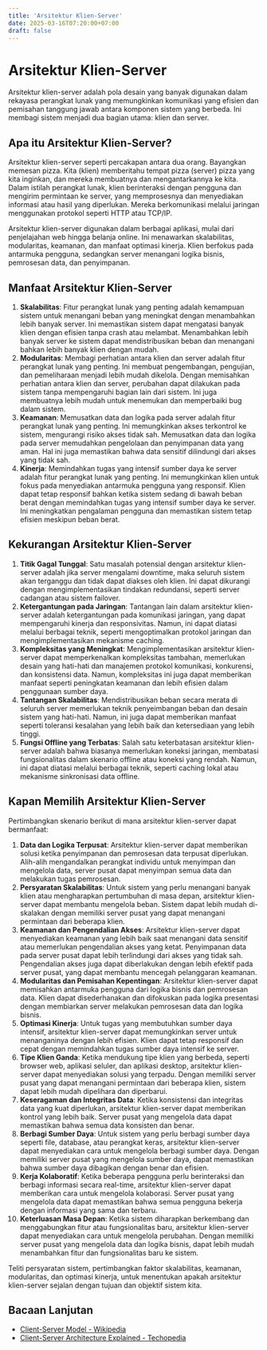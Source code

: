 ```yaml
---
title: 'Arsitektur Klien-Server'
date: 2025-03-16T07:20:00+07:00
draft: false
---
```


# Arsitektur Klien-Server

Arsitektur klien-server adalah pola desain yang banyak digunakan dalam rekayasa perangkat lunak yang memungkinkan komunikasi yang efisien dan pemisahan tanggung jawab antara komponen sistem yang berbeda. Ini membagi sistem menjadi dua bagian utama: klien dan server.

## Apa itu Arsitektur Klien-Server?

Arsitektur klien-server seperti percakapan antara dua orang. Bayangkan memesan pizza. Kita (klien) memberitahu tempat pizza (server) pizza yang kita inginkan, dan mereka membuatnya dan mengantarkannya ke kita. Dalam istilah perangkat lunak, klien berinteraksi dengan pengguna dan mengirim permintaan ke server, yang memprosesnya dan menyediakan informasi atau hasil yang diperlukan. Mereka berkomunikasi melalui jaringan menggunakan protokol seperti HTTP atau TCP/IP.

Arsitektur klien-server digunakan dalam berbagai aplikasi, mulai dari penjelajahan web hingga belanja online. Ini menawarkan skalabilitas, modularitas, keamanan, dan manfaat optimasi kinerja. Klien berfokus pada antarmuka pengguna, sedangkan server menangani logika bisnis, pemrosesan data, dan penyimpanan.

## Manfaat Arsitektur Klien-Server

1. **Skalabilitas**: Fitur perangkat lunak yang penting adalah kemampuan sistem untuk menangani beban yang meningkat dengan menambahkan lebih banyak server. Ini memastikan sistem dapat mengatasi banyak klien dengan efisien tanpa crash atau melambat. Menambahkan lebih banyak server ke sistem dapat mendistribusikan beban dan menangani bahkan lebih banyak klien dengan mudah.
2. **Modularitas**: Membagi perhatian antara klien dan server adalah fitur perangkat lunak yang penting. Ini membuat pengembangan, pengujian, dan pemeliharaan menjadi lebih mudah dikelola. Dengan memisahkan perhatian antara klien dan server, perubahan dapat dilakukan pada sistem tanpa mempengaruhi bagian lain dari sistem. Ini juga membuatnya lebih mudah untuk menemukan dan memperbaiki bug dalam sistem.
3. **Keamanan**: Memusatkan data dan logika pada server adalah fitur perangkat lunak yang penting. Ini memungkinkan akses terkontrol ke sistem, mengurangi risiko akses tidak sah. Memusatkan data dan logika pada server memudahkan pengelolaan dan penyimpanan data yang aman. Hal ini juga memastikan bahwa data sensitif dilindungi dari akses yang tidak sah.
4. **Kinerja**: Memindahkan tugas yang intensif sumber daya ke server adalah fitur perangkat lunak yang penting. Ini memungkinkan klien untuk fokus pada menyediakan antarmuka pengguna yang responsif. Klien dapat tetap responsif bahkan ketika sistem sedang di bawah beban berat dengan memindahkan tugas yang intensif sumber daya ke server. Ini meningkatkan pengalaman pengguna dan memastikan sistem tetap efisien meskipun beban berat.

## Kekurangan Arsitektur Klien-Server

1. **Titik Gagal Tunggal**: Satu masalah potensial dengan arsitektur klien-server adalah jika server mengalami downtime, maka seluruh sistem akan terganggu dan tidak dapat diakses oleh klien. Ini dapat dikurangi dengan mengimplementasikan tindakan redundansi, seperti server cadangan atau sistem failover.
2. **Ketergantungan pada Jaringan**: Tantangan lain dalam arsitektur klien-server adalah ketergantungan pada komunikasi jaringan, yang dapat mempengaruhi kinerja dan responsivitas. Namun, ini dapat diatasi melalui berbagai teknik, seperti mengoptimalkan protokol jaringan dan mengimplementasikan mekanisme caching.
3. **Kompleksitas yang Meningkat**: Mengimplementasikan arsitektur klien-server dapat memperkenalkan kompleksitas tambahan, memerlukan desain yang hati-hati dan manajemen protokol komunikasi, konkurensi, dan konsistensi data. Namun, kompleksitas ini juga dapat memberikan manfaat seperti peningkatan keamanan dan lebih efisien dalam penggunaan sumber daya.
4. **Tantangan Skalabilitas**: Mendistribusikan beban secara merata di seluruh server memerlukan teknik penyeimbangan beban dan desain sistem yang hati-hati. Namun, ini juga dapat memberikan manfaat seperti toleransi kesalahan yang lebih baik dan ketersediaan yang lebih tinggi.
5. **Fungsi Offline yang Terbatas**: Salah satu keterbatasan arsitektur klien-server adalah bahwa biasanya memerlukan koneksi jaringan, membatasi fungsionalitas dalam skenario offline atau koneksi yang rendah. Namun, ini dapat diatasi melalui berbagai teknik, seperti caching lokal atau mekanisme sinkronisasi data offline.

## Kapan Memilih Arsitektur Klien-Server

Pertimbangkan skenario berikut di mana arsitektur klien-server dapat bermanfaat:

1. **Data dan Logika Terpusat**: Arsitektur klien-server dapat memberikan solusi ketika penyimpanan dan pemrosesan data terpusat diperlukan. Alih-alih mengandalkan perangkat individu untuk menyimpan dan mengelola data, server pusat dapat menyimpan semua data dan melakukan tugas pemrosesan.
2. **Persyaratan Skalabilitas**: Untuk sistem yang perlu menangani banyak klien atau mengharapkan pertumbuhan di masa depan, arsitektur klien-server dapat membantu mengelola beban. Sistem dapat lebih mudah di-skalakan dengan memiliki server pusat yang dapat menangani permintaan dari beberapa klien.
3. **Keamanan dan Pengendalian Akses**: Arsitektur klien-server dapat menyediakan keamanan yang lebih baik saat menangani data sensitif atau memerlukan pengendalian akses yang ketat. Penyimpanan data pada server pusat dapat lebih terlindungi dari akses yang tidak sah. Pengendalian akses juga dapat diberlakukan dengan lebih efektif pada server pusat, yang dapat membantu mencegah pelanggaran keamanan.
4. **Modularitas dan Pemisahan Kepentingan**: Arsitektur klien-server dapat memisahkan antarmuka pengguna dari logika bisnis dan pemrosesan data. Klien dapat disederhanakan dan difokuskan pada logika presentasi dengan membiarkan server melakukan pemrosesan data dan logika bisnis.
5. **Optimasi Kinerja**: Untuk tugas yang membutuhkan sumber daya intensif, arsitektur klien-server dapat memungkinkan server untuk menanganinya dengan lebih efisien. Klien dapat tetap responsif dan cepat dengan memindahkan tugas sumber daya intensif ke server.
6. **Tipe Klien Ganda**: Ketika mendukung tipe klien yang berbeda, seperti browser web, aplikasi seluler, dan aplikasi desktop, arsitektur klien-server dapat menyediakan solusi yang terpadu. Dengan memiliki server pusat yang dapat menangani permintaan dari beberapa klien, sistem dapat lebih mudah dipelihara dan diperbarui.
7. **Keseragaman dan Integritas Data**: Ketika konsistensi dan integritas data yang kuat diperlukan, arsitektur klien-server dapat memberikan kontrol yang lebih baik. Server pusat yang mengelola data dapat memastikan bahwa semua data konsisten dan benar.
8. **Berbagi Sumber Daya**: Untuk sistem yang perlu berbagi sumber daya seperti file, database, atau perangkat keras, arsitektur klien-server dapat menyediakan cara untuk mengelola berbagi sumber daya. Dengan memiliki server pusat yang mengelola sumber daya, dapat memastikan bahwa sumber daya dibagikan dengan benar dan efisien.
9. **Kerja Kolaboratif**: Ketika beberapa pengguna perlu berinteraksi dan berbagi informasi secara real-time, arsitektur klien-server dapat memberikan cara untuk mengelola kolaborasi. Server pusat yang mengelola data dapat memastikan bahwa semua pengguna bekerja dengan informasi yang sama dan terbaru.
10. **Keterluasan Masa Depan**: Ketika sistem diharapkan berkembang dan menggabungkan fitur atau fungsionalitas baru, arsitektur klien-server dapat menyediakan cara untuk mengelola perubahan. Dengan memiliki server pusat yang mengelola data dan logika bisnis, dapat lebih mudah menambahkan fitur dan fungsionalitas baru ke sistem.

Teliti persyaratan sistem, pertimbangkan faktor skalabilitas, keamanan, modularitas, dan optimasi kinerja, untuk menentukan apakah arsitektur klien-server sejalan dengan tujuan dan objektif sistem kita.

## Bacaan Lanjutan

- [Client-Server Model - Wikipedia](https://en.wikipedia.org/wiki/Client%E2%80%93server_model)
- [Client-Server Architecture Explained - Techopedia](https://www.techopedia.com/definition/27122/client-server-architecture)
